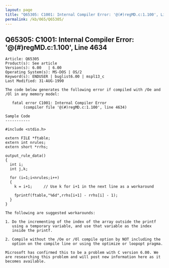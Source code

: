 ```yaml
---
layout: page
title: "Q65305: C1001: Internal Compiler Error: '@(#)regMD.c:1.100', Line 4634"
permalink: /kb/065/Q65305/
---
```


## Q65305: C1001: Internal Compiler Error: '@(#)regMD.c:1.100', Line 4634

	Article: Q65305
	Product(s): See article
	Version(s): 6.00   | 6.00
	Operating System(s): MS-DOS | OS/2
	Keyword(s): ENDUSER | buglist6.00 | mspl13_c
	Last Modified: 31-AUG-1990
	
	The code below generates the following error if compiled with /Oe and
	/Ol in any memory model:
	
	   fatal error C1001: Internal Compiler Error
	        (compiler file '@(#)regMD.c:1.100', line 4634)
	
	Sample Code
	-----------
	
	#include <stdio.h>
	
	extern FILE *ftable;
	extern int nrules;
	extern short *rrhs;
	
	output_rule_data()
	{
	  int i;
	  int j,k;
	
	  for (i=1;i<nrules;i++)
	  {
	    k = i+1;     // Use k for i+1 in the next line as a workaround
	
	    fprintf(ftable,"%6d",rrhs[i+1] - rrhs[i] - 1);
	  }
	}
	
	The following are suggested workarounds:
	
	1. Do the incrementing of the index of the array outside the printf
	   using a temporary variable, and use that variable as the index
	   inside the printf.
	
	2. Compile without the /Oe or /Ol compile option by NOT including the
	   option on the compile line or using the optimize or loopopt pragma.
	
	Microsoft has confirmed this to be a problem with C version 6.00. We
	are researching this problem and will post new information here as it
	becomes available.
